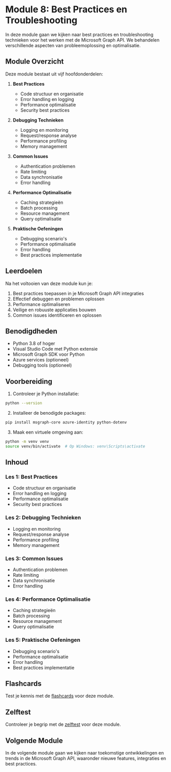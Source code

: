 # Module 8: Best Practices en Troubleshooting

In deze module gaan we kijken naar best practices en troubleshooting technieken voor het werken met de Microsoft Graph API. We behandelen verschillende aspecten van probleemoplossing en optimalisatie.

## Module Overzicht

Deze module bestaat uit vijf hoofdonderdelen:

1. **Best Practices**
   - Code structuur en organisatie
   - Error handling en logging
   - Performance optimalisatie
   - Security best practices

2. **Debugging Technieken**
   - Logging en monitoring
   - Request/response analyse
   - Performance profiling
   - Memory management

3. **Common Issues**
   - Authentication problemen
   - Rate limiting
   - Data synchronisatie
   - Error handling

4. **Performance Optimalisatie**
   - Caching strategieën
   - Batch processing
   - Resource management
   - Query optimalisatie

5. **Praktische Oefeningen**
   - Debugging scenario's
   - Performance optimalisatie
   - Error handling
   - Best practices implementatie

## Leerdoelen

Na het voltooien van deze module kun je:

1. Best practices toepassen in je Microsoft Graph API integraties
2. Effectief debuggen en problemen oplossen
3. Performance optimaliseren
4. Veilige en robuuste applicaties bouwen
5. Common issues identificeren en oplossen

## Benodigdheden

- Python 3.8 of hoger
- Visual Studio Code met Python extensie
- Microsoft Graph SDK voor Python
- Azure services (optioneel)
- Debugging tools (optioneel)

## Voorbereiding

1. Controleer je Python installatie:
```bash
python --version
```

2. Installeer de benodigde packages:
```bash
pip install msgraph-core azure-identity python-dotenv
```

3. Maak een virtuele omgeving aan:
```bash
python -m venv venv
source venv/bin/activate  # Op Windows: venv\Scripts\activate
```

## Inhoud

### Les 1: Best Practices
- Code structuur en organisatie
- Error handling en logging
- Performance optimalisatie
- Security best practices

### Les 2: Debugging Technieken
- Logging en monitoring
- Request/response analyse
- Performance profiling
- Memory management

### Les 3: Common Issues
- Authentication problemen
- Rate limiting
- Data synchronisatie
- Error handling

### Les 4: Performance Optimalisatie
- Caching strategieën
- Batch processing
- Resource management
- Query optimalisatie

### Les 5: Praktische Oefeningen
- Debugging scenario's
- Performance optimalisatie
- Error handling
- Best practices implementatie

## Flashcards

Test je kennis met de [flashcards](flashcards.md) voor deze module.

## Zelftest

Controleer je begrip met de [zelftest](zelftest.md) voor deze module.

## Volgende Module

In de volgende module gaan we kijken naar toekomstige ontwikkelingen en trends in de Microsoft Graph API, waaronder nieuwe features, integraties en best practices. 